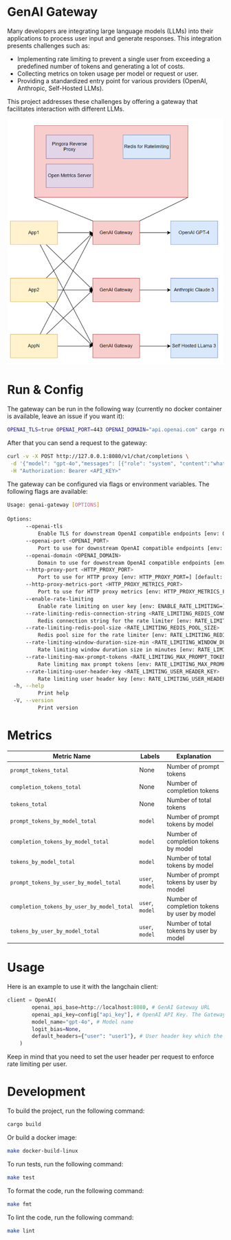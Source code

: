 # GenAI Gateway

Many developers are integrating large language models (LLMs) into their applications to process user input and generate
responses. This integration presents challenges such as:

- Implementing rate limiting to prevent a single user from exceeding a predefined number of tokens and generating a lot
  of costs.
- Collecting metrics on token usage per model or request or user.
- Providing a standardized entry point for various providers (OpenAI, Anthropic, Self-Hosted LLMs).

This project addresses these challenges by offering a gateway that facilitates interaction with different LLMs.

![Gateway Architecture](./media/GenAIGatewayArchitecture.png)

# Run & Config

The gateway can be run in the following way (currently no docker container is available, leave an issue if you want it):
```bash
OPENAI_TLS=true OPENAI_PORT=443 OPENAI_DOMAIN="api.openai.com" cargo run --release
```

After that you can send a request to the gateway:
```bash
curl -v -X POST http://127.0.0.1:8080/v1/chat/completions \
 -d '{"model": "gpt-4o","messages": [{"role": "system", "content":"what are the best football players all time?"}], "max_tokens": 250,"temperature": 0.1, "stream": true}' \
 -H "Authorization: Bearer <API_KEY>"
```

The gateway can be configured via flags or environment variables. The following flags are available:

```bash
Usage: genai-gateway [OPTIONS]

Options:
      --openai-tls
          Enable TLS for downstream OpenAI compatible endpoints [env: OPENAI_TLS=]
      --openai-port <OPENAI_PORT>
          Port to use for downstream OpenAI compatible endpoints [env: OPENAI_PORT=] [default: 443]
      --openai-domain <OPENAI_DOMAIN>
          Domain to use for downstream OpenAI compatible endpoints [env: OPENAI_DOMAIN=] [default: 0.0.0.0]
      --http-proxy-port <HTTP_PROXY_PORT>
          Port to use for HTTP proxy [env: HTTP_PROXY_PORT=] [default: 8080]
      --http-proxy-metrics-port <HTTP_PROXY_METRICS_PORT>
          Port to use for HTTP proxy metrics [env: HTTP_PROXY_METRICS_PORT=] [default: 9090]
      --enable-rate-limiting
          Enable rate limiting on user key [env: ENABLE_RATE_LIMITING=]
      --rate-limiting-redis-connection-string <RATE_LIMITING_REDIS_CONNECTION_STRING>
          Redis connection string for the rate limiter [env: RATE_LIMITING_REDIS_CONNECTION_STRING=] [default: redis://127.0.0.1:6379/0]
      --rate-limiting-redis-pool-size <RATE_LIMITING_REDIS_POOL_SIZE>
          Redis pool size for the rate limiter [env: RATE_LIMITING_REDIS_POOL_SIZE=] [default: 5]
      --rate-limiting-window-duration-size-min <RATE_LIMITING_WINDOW_DURATION_SIZE_MIN>
          Rate limiting window duration size in minutes [env: RATE_LIMITING_WINDOW_DURATION_SIZE_MIN=] [default: 60]
      --rate-limiting-max-prompt-tokens <RATE_LIMITING_MAX_PROMPT_TOKENS>
          Rate limiting max prompt tokens [env: RATE_LIMITING_MAX_PROMPT_TOKENS=] [default: 1000]
      --rate-limiting-user-header-key <RATE_LIMITING_USER_HEADER_KEY>
          Rate limiting user header key [env: RATE_LIMITING_USER_HEADER_KEY=] [default: user]
  -h, --help
          Print help
  -V, --version
          Print version
```

# Metrics

| Metric Name                                | Labels          | Explanation                                  |
|--------------------------------------------|-----------------|----------------------------------------------|
| `prompt_tokens_total`                      | None            | Number of prompt tokens                      |
| `completion_tokens_total`                  | None            | Number of completion tokens                  |
| `tokens_total`                             | None            | Number of total tokens                       |
| `prompt_tokens_by_model_total`             | `model`         | Number of prompt tokens by model             |
| `completion_tokens_by_model_total`         | `model`         | Number of completion tokens by model         |
| `tokens_by_model_total`                    | `model`         | Number of total tokens by model              |
| `prompt_tokens_by_user_by_model_total`     | `user`, `model` | Number of prompt tokens by user by model     |
| `completion_tokens_by_user_by_model_total` | `user`, `model` | Number of completion tokens by user by model |
| `tokens_by_user_by_model_total`            | `user`, `model` | Number of total tokens by user by model      |

# Usage

Here is an example to use it with the langchain client:

```python
client = OpenAI(
        openai_api_base=http://localhost:8080, # GenAI Gateway URL
        openai_api_key=config["api_key"], # OpenAI API Key. The Gateway will forward this key to the downstream OpenAI endpoint
        model_name="gpt-4o", # Model name
        logit_bias=None,
        default_headers={"user": "user1"}, # User header key which the rate limiter will use to enforce rate limiting per total tokens
    )
```

Keep in mind that you need to set the user header per request to enforce rate limiting per user.

# Development

To build the project, run the following command:

```bash
cargo build
```

Or build a docker image:

```bash
make docker-build-linux
```

To run tests, run the following command:

```bash
make test
```

To format the code, run the following command:

```bash
make fmt
```

To lint the code, run the following command:

```bash
make lint
```
